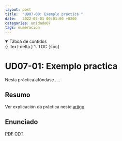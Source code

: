 ```yaml
---
layout: post
title:  "UD07-00: Exemplo práctica "
date:   2022-07-01 00:01:00 +0200
categories: unidade07
tags: numeracion 
---
```


<details open markdown="block">
  <summary>
    Táboa de contidos
  </summary>
  {: .text-delta }
1. TOC
{:toc}
</details>

# UD07-01: Exemplo practica 

Nesta práctica afóndase  ....
## Resumo 
Ver explicación da práctica neste [artigo](https://www.redeszone.net/2017/11/19/asi-puedes-ping-equipo-ip-octal-hexadecimal-e-incluso-numero-entero/)

## Enunciado 
[PDF]({{site.baseurl}}/unidade01/t01.pdf)
[ODT]({{site.baseurl}}unidade01/t01.odt)

